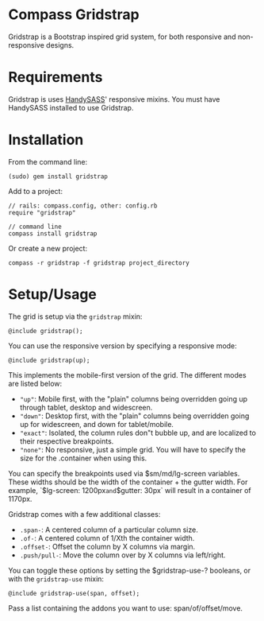 Compass Gridstrap
=================

Gridstrap is a Bootstrap inspired grid system, for both responsive and
non-responsive designs.

Requirements
============

Gridstrap is uses [HandySASS](http://github.com/dougwollison/handysass)'
responsive mixins. You must have HandySASS installed to use Gridstrap.


Installation
============

From the command line:

    (sudo) gem install gridstrap

Add to a project:

    // rails: compass.config, other: config.rb
    require "gridstrap"

    // command line
    compass install gridstrap

Or create a new project:

    compass -r gridstrap -f gridstrap project_directory


Setup/Usage
===========

The grid is setup via the `gridstrap` mixin:

	@include gridstrap();

You can use the responsive version by specifying a responsive mode:

	@include gridstrap(up);

This implements the mobile-first version of the grid. The different
modes are listed below:

* `"up"`: Mobile first, with the "plain" columns being overridden going up
  through tablet, desktop and widescreen.
* `"down"`: Desktop first, with the "plain" columns being overridden going
  up for widescreen, and down for tablet/mobile.
* `"exact"`: Isolated, the column rules don"t bubble up, and are localized
  to their respective breakpoints.
* `"none"`: No responsive, just a simple grid. You will have to specify the
  size for the .container when using this.
  
You can specify the breakpoints used via $sm/md/lg-screen variables. These
widths should be the width of the container + the gutter width. For example,
`$lg-screen: 1200px` and `$gutter: 30px` will result in a container of 1170px.

Gridstrap comes with a few additional classes:

* `.span-`: A centered column of a particular column size.
* `.of-`: A centered column of 1/Xth the container width.
* `.offset-`: Offset the column by X columns via margin.
* `.push/pull-`: Move the column over by X columns via left/right.

You can toggle these options by setting the $gridstrap-use-? booleans, or
with the `gridstrap-use` mixin:

	@include gridstrap-use(span, offset);

Pass a list containing the addons you want to use: span/of/offset/move.